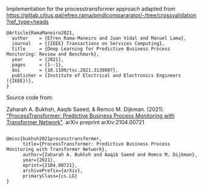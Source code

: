 Implementation for the processtransformer approach adapted from https://gitlab.citius.gal/efren.rama/pmdlcompararator/-/tree/crossvalidation?ref_type=heads

```
@Article{RamaManeiro2021,
  author    = {Efren Rama-Maneiro and Juan Vidal and Manuel Lama},
  journal   = {{IEEE} Transactions on Services Computing},
  title     = {Deep Learning for Predictive Business Process Monitoring: Review and Benchmark},
  year      = {2021},
  pages     = {1--1},
  doi       = {10.1109/tsc.2021.3139807},
  publisher = {Institute of Electrical and Electronics Engineers ({IEEE})},
}
```


Source code from:

Zaharah A. Bukhsh, Aaqib Saeed, & Remco M. Dijkman. (2021). ["ProcessTransformer: Predictive Business Process Monitoring with Transformer Network"](https://arxiv.org/abs/2104.00721). arXiv preprint arXiv:2104.00721 

```

@misc{bukhsh2021processtransformer,
      title={ProcessTransformer: Predictive Business Process Monitoring with Transformer Network}, 
      author={Zaharah A. Bukhsh and Aaqib Saeed and Remco M. Dijkman},
      year={2021},
      eprint={2104.00721},
      archivePrefix={arXiv},
      primaryClass={cs.LG}
}
```
